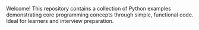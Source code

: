 Welcome! This repository contains a collection of Python examples demonstrating core programming concepts through simple, functional code. Ideal for learners and interview preparation.
